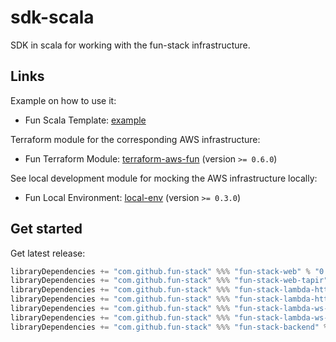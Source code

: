 # sdk-scala

SDK in scala for working with the fun-stack infrastructure.

## Links

Example on how to use it:
- Fun Scala Template: [example](https://github.com/fun-stack/example)

Terraform module for the corresponding AWS infrastructure:
- Fun Terraform Module: [terraform-aws-fun](https://github.com/fun-stack/terraform-aws-fun) (version `>= 0.6.0`)

See local development module for mocking the AWS infrastructure locally:
- Fun Local Environment: [local-env](https://github.com/fun-stack/local-env) (version `>= 0.3.0`)

## Get started

Get latest release:
```scala
libraryDependencies += "com.github.fun-stack" %%% "fun-stack-web" % "0.5.0"
libraryDependencies += "com.github.fun-stack" %%% "fun-stack-web-tapir" % "0.5.0"
libraryDependencies += "com.github.fun-stack" %%% "fun-stack-lambda-http-api-tapir" % "0.5.0"
libraryDependencies += "com.github.fun-stack" %%% "fun-stack-lambda-http-rpc" % "0.5.0"
libraryDependencies += "com.github.fun-stack" %%% "fun-stack-lambda-ws-rpc" % "0.5.0"
libraryDependencies += "com.github.fun-stack" %%% "fun-stack-lambda-ws-event-authorizer" % "0.5.0"
libraryDependencies += "com.github.fun-stack" %%% "fun-stack-backend" % "0.5.0"
```
